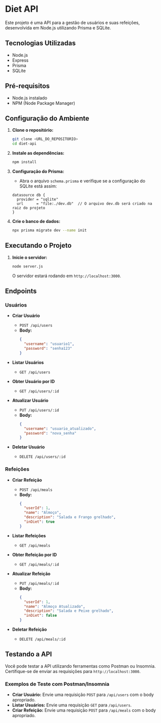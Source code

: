 # Diet API

Este projeto é uma API para a gestão de usuários e suas refeições, desenvolvida em Node.js utilizando Prisma e SQLite.

## Tecnologias Utilizadas

- Node.js
- Express
- Prisma
- SQLite

## Pré-requisitos

- Node.js instalado
- NPM (Node Package Manager)

## Configuração do Ambiente

1. **Clone o repositório:**
   ```bash
   git clone <URL_DO_REPOSITORIO>
   cd diet-api
   ```

2. **Instale as dependências:**
   ```bash
   npm install
   ```

3. **Configuração do Prisma:**
   - Abra o arquivo `schema.prisma` e verifique se a configuração do SQLite está assim:
   ```prisma
   datasource db {
     provider = "sqlite"
     url      = "file:./dev.db"  // O arquivo dev.db será criado na raiz do projeto
   }
   ```

4. **Crie o banco de dados:**
   ```bash
   npx prisma migrate dev --name init
   ```

## Executando o Projeto

1. **Inicie o servidor:**
   ```bash
   node server.js
   ```
   O servidor estará rodando em `http://localhost:3000`.

## Endpoints

### Usuários

- **Criar Usuário**
  - `POST /api/users`
  - **Body:**
    ```json
    {
      "username": "usuario1",
      "password": "senha123"
    }
    ```

- **Listar Usuários**
  - `GET /api/users`

- **Obter Usuário por ID**
  - `GET /api/users/:id`

- **Atualizar Usuário**
  - `PUT /api/users/:id`
  - **Body:**
    ```json
    {
      "username": "usuario_atualizado",
      "password": "nova_senha"
    }
    ```

- **Deletar Usuário**
  - `DELETE /api/users/:id`

### Refeições

- **Criar Refeição**
  - `POST /api/meals`
  - **Body:**
    ```json
    {
      "userId": 1,
      "name": "Almoço",
      "description": "Salada e Frango grelhado",
      "inDiet": true
    }
    ```

- **Listar Refeições**
  - `GET /api/meals`

- **Obter Refeição por ID**
  - `GET /api/meals/:id`

- **Atualizar Refeição**
  - `PUT /api/meals/:id`
  - **Body:**
    ```json
    {
      "userId": 1,
      "name": "Almoço Atualizado",
      "description": "Salada e Peixe grelhado",
      "inDiet": false
    }
    ```

- **Deletar Refeição**
  - `DELETE /api/meals/:id`

## Testando a API

Você pode testar a API utilizando ferramentas como Postman ou Insomnia. Certifique-se de enviar as requisições para `http://localhost:3000`.

### Exemplos de Teste com Postman/Insomnia

- **Criar Usuário:** Envie uma requisição `POST` para `/api/users` com o body apropriado.
- **Listar Usuários:** Envie uma requisição `GET` para `/api/users`.
- **Criar Refeição:** Envie uma requisição `POST` para `/api/meals` com o body apropriado.
